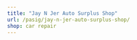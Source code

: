 ```yaml
---
title: "Jay N Jer Auto Surplus Shop"
url: /pasig/jay-n-jer-auto-surplus-shop/
shop: car repair
---
```


